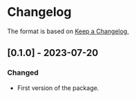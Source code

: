 # Changelog

The format is based on [Keep a Changelog](https://keepachangelog.com/en/1.0.0/),


## [0.1.0] - 2023-07-20

### Changed

- First version of the package.